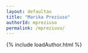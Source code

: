 ```yaml
---
layout: defaultau
title: "Marika Preziuso"
authorId: mpreziuso
permalink: /mpreziuso/
---
```

{% include loadAuthor.html %}
<script>
    $(document).ready(function(){
        showAuthorBio('{{ page.authorId }}');
   });
</script>
